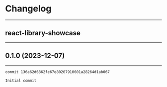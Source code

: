# Changelog

---

## react-library-showcase

---

## 0.1.0 (2023-12-07)

---

    commit 136a62d6362fe67e80207910601a28264d1ab067

    Initial commit
